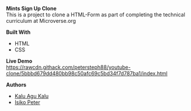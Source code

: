 
**Mints Sign Up Clone** <br/>
This is a project to clone a HTML-Form as part of completing the technical curriculum at Microverse.org


**Built With**
- HTML 
- CSS


**Live Demo** <br/>
https://rawcdn.githack.com/petersteph88/youtube-clone/5bbbd679dd480bb98c50afc69c5bd34f7d787ba1/index.html


**Authors**
- [Kalu Agu Kalu](https://github.com/Godswilly)
- [Isiko Peter](https://github.com/petersteph88)



